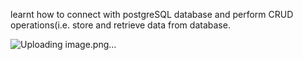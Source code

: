 learnt how to connect with postgreSQL database 
and perform CRUD operations(i.e. store and retrieve data from database.

![Uploading image.png…]()
